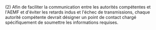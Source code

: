 (2) Afin de faciliter la communication entre les autorités compétentes et l'AEMF et d'éviter les retards indus et l'échec de transmissions, chaque autorité compétente devrait désigner un point de contact chargé spécifiquement de soumettre les informations requises.
